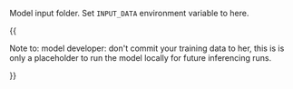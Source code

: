 Model input folder. Set `INPUT_DATA` environment variable to here.

{{

Note to: model developer: don't commit your training data to her, this is is
only a placeholder to run the model locally for future inferencing runs.

}}

